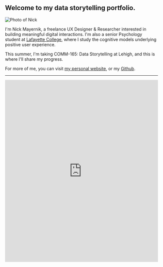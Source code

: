 ## Welcome to my data storytelling portfolio.

![Photo of Nick](https://pbs.twimg.com/profile_images/1254822187699245059/FvcX1QXc.jpg)

I'm Nick Mayernik, a freelance UX Designer & Researcher interested in building meaningful digital interactions. I'm also a senior Psychology student at [Lafayette College](http://lafayette.edu), where I study the cognitive models underlying positive user experience.

This summer, I'm taking COMM-165: Data Storytelling at Lehigh, and this is where I'll share my progress.

For more of me, you can visit [my personal website](https://nickmayernik.com), or my [Github](https://github.com/nmayernik).


---


<iframe title="Total Goals Per Game in in Euro 2016" aria-label="Column Chart" id="datawrapper-chart-ZNfQl" src="https://datawrapper.dwcdn.net/ZNfQl/1/" scrolling="no" frameborder="0" style="width: 0; min-width: 100% !important; border: none;" height="600"></iframe><script type="text/javascript">!function(){"use strict";window.addEventListener("message",(function(e){if(void 0!==e.data["datawrapper-height"]){var t=document.querySelectorAll("iframe");for(var a in e.data["datawrapper-height"])for(var r=0;r<t.length;r++){if(t[r].contentWindow===e.source)t[r].style.height=e.data["datawrapper-height"][a]+"px"}}}))}();<iframe>


---


<iframe width="640" height="320" data-original-width="640" data-original-height="320" src="https://www.thinglink.com/mediacard/1475221191688978435" type="text/html" frameborder="0" webkitallowfullscreen mozallowfullscreen allowfullscreen scrolling="no"></iframe><script async src="//cdn.thinglink.me/jse/responsive.js"></script>
